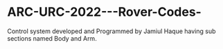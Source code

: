 # ARC-URC-2022---Rover-Codes-
Control system developed and Programmed by Jamiul Haque having sub sections named Body and Arm. 
